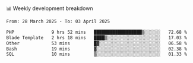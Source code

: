 📊 Weekly development breakdown
<!--START_SECTION:waka-->

```txt
From: 28 March 2025 - To: 03 April 2025

PHP              9 hrs 52 mins   ██████████████████▒░░░░░░   72.68 %
Blade Template   2 hrs 18 mins   ████▒░░░░░░░░░░░░░░░░░░░░   17.03 %
Other            53 mins         █▓░░░░░░░░░░░░░░░░░░░░░░░   06.58 %
Bash             19 mins         ▓░░░░░░░░░░░░░░░░░░░░░░░░   02.38 %
SQL              10 mins         ▒░░░░░░░░░░░░░░░░░░░░░░░░   01.33 %
```

<!--END_SECTION:waka-->
